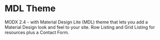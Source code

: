 # MDL Theme

MODX 2.4 - with Material Design Lite (MDL) theme that lets you add a Material Design look and feel to your site. Row Listing and Grid Listing for resources plus a Contact Form. 
